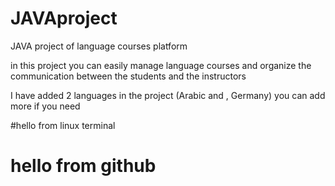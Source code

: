 # JAVAproject
JAVA project of language courses platform  

in this project you can easily manage language courses and organize the communication between the students and the instructors 

I have added 2 languages in the project (Arabic and , Germany)  you can add more if you need 




#hello from linux terminal




# hello from github
